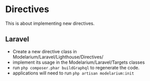 # Directives

This is about implementing new directives.

## Laravel

- Create a new directive class in Modelarium/Laravel/Lighthouse/Directives/
- implement its usage in the Modelarium/Laravel/Targets classes
- run `php composer.phar buildGraphql` to regenerate the code.
- applications will need to run `php artisan modelarium:init`
